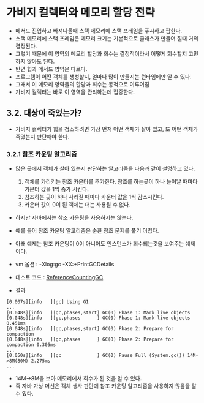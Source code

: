 # 가비지 컬렉터와 메모리 할당 전략
* 메서드 진입하고 빠져나올때 스택 메모리에 스택 프레임을 푸시하고 팝한다.
* 스택 메모리에 스택 프레임은 메모리 크기는 기본적으로 클래스가 만들어 질때 거의 결정된다.
* 그렇기 때문에 이 영역의 메모리 할당과 회수는 결정적이라서 어떻게 회수할지 고민 하지 않아도 된다.
* 반면 힙과 메서드 영역은 다르다.
* 프로그램이 어떤 객체를 생성할지, 얼마나 많이 만들지는 런타임에만 알 수 있다.
* 그래서 이 메모리 영역들의 할당과 회수는 동적으로 이루어짐
* 가비지 컬렉터는 바로 이 영역을 관리하는데 집중한다.

## 3.2. 대상이 죽었는가?
* 가비지 컬렉터가 힙을 청소하려면 가장 먼저 어떤 객체가 살아 있고, 또 어떤 객체가 죽었는지 판단해야 한다.

### 3.2.1 참조 카운팅 알고리즘
* 많은 곳에서 객체가 살아 있는지 판단하는 알고리즘을 다음과 같이 설명하고 있다.
    1. 객체를 가리키는 참조 카운터를 추가한다. 참조를 하는곳이 하나 늘어날 때마다 카운터 값을 1씩 증가 시킨다.
    2. 참조하는 곳이 하나 사라질 때마다 카운터 값을 1씩 감소시킨다.
    3. 카운터 값이 0이 된 객체는 더는 사용될 수 없다.

* 하지만 자바에서는 참조 카운팅을 사용하지는 않는다.
* 예를 들어 참조 카운팅 알고리즘은 순환 참조 문제를 풀기 어렵다.
* 아래 예제는 참조 카운팅이 0이 아니어도 인스턴스가 회수되는것을 보여주는 예제이다.

* vm 옵션 : -Xlog:gc -XX:+PrintGCDetails 
* 테스트 코드 : [ReferenceCountingGC](../Digging-Deep-Into-The-JVM/jvm/src/ch03/ReferenceCountingGC.java)

* 결과
```
[0.007s][info   ][gc] Using G1
...
[0.048s][info   ][gc,phases,start] GC(0) Phase 1: Mark live objects
[0.048s][info   ][gc,phases      ] GC(0) Phase 1: Mark live objects 0.451ms
[0.048s][info   ][gc,phases,start] GC(0) Phase 2: Prepare for compaction
[0.048s][info   ][gc,phases      ] GC(0) Phase 2: Prepare for compaction 0.305ms
...
[0.050s][info   ][gc             ] GC(0) Pause Full (System.gc()) 14M->8M(80M) 2.275ms
...

```

*  14M->8M을 보아 메모리에서 회수가 된 것을 알 수 있다.
* 즉 자바 가상 머신은 객체 생사 판단에 참조 카운팅 알고리즘을 사용하지 않음을 알 수 있다.